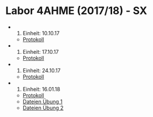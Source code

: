 # Labor 4AHME (2017/18) - SX

* 1. Einheit: 10.10.17
  * [Protokoll](beremm14/README_2017-10-10.md)
* 1. Einheit: 17.10.17 
  * [Protokoll](beremm14/README_2017-10-17.md)
* 1. Einheit: 24.10.17
  * [Protokoll](beremm14/README_2017-10-24.md)
* 1. Einheit: 16.01.18 
  * [Protokoll](beremm14/README_2018_01_16.md) 
  * [Dateien Übung 1](beremm14/Makefiles/ue01/) 
  * [Dateien Übung 2](beremm14/Makefiles/ue02/)
